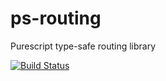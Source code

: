 # ps-routing
Purescript type-safe routing library

[![Build Status](https://travis-ci.org/TheInnerLight/ps-routing.svg?branch=master)](https://travis-ci.org/TheInnerLight/ps-routing)
